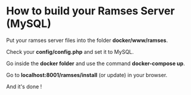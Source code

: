 # How to build your Ramses Server (MySQL)

Put your ramses server files into the folder **docker/www/ramses**.

Check your **config/config.php** and set it to MySQL.

Go inside the **docker folder** and use the command **docker-compose up**.

Go to **localhost:8001/ramses/install** (or update) in your browser.

And it's done !

